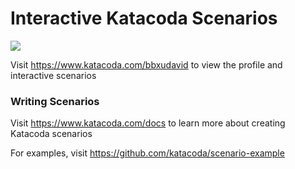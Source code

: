 # Interactive Katacoda Scenarios

[![](http://shields.katacoda.com/katacoda/bbxudavid/count.svg)](https://www.katacoda.com/bbxudavid "Get your profile on Katacoda.com")

Visit https://www.katacoda.com/bbxudavid to view the profile and interactive scenarios

### Writing Scenarios
Visit https://www.katacoda.com/docs to learn more about creating Katacoda scenarios

For examples, visit https://github.com/katacoda/scenario-example
